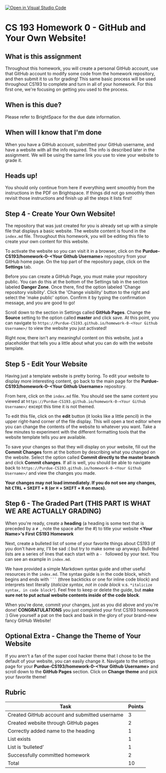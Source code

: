 [![Open in Visual Studio Code](https://classroom.github.com/assets/open-in-vscode-718a45dd9cf7e7f842a935f5ebbe5719a5e09af4491e668f4dbf3b35d5cca122.svg)](https://classroom.github.com/online_ide?assignment_repo_id=11627076&assignment_repo_type=AssignmentRepo)
# CS 193 Homework 0 - GitHub and Your Own Website!

## What is this assignment

Throughout this homework, you will create a personal GitHub account, use that GitHub account to modify some code from the homework repository, and then submit it to us for grading! This same basic process will be used throughout CS193 to complete and turn in all of your homework. For this first one, we're focusing on getting you used to the process.

## When is this due?

Please refer to BrightSpace for the due date information.

## When will I know that I'm done

When you have a GitHub account, submitted your GitHub username, and have a website with all the info required. The info is described later in the assignment. We will be using the same link you use to view your website to grade it.

## Heads up!

You should only continue from here if everything went smoothly from the instructions in the PDF on Brightspace.  If things did not go smoothly then revisit those instructions and finish up all the steps it lists first!

## Step 4 - Create Your Own Website!

The repository that was just created for you is already set up with a simple file that displays a basic website. The website content is found in the `index.md` file. Throughout this homework, you will be editing this file to create your own content for this website.

To activate the website so you can visit it in a browser, click on the **Purdue-CS193/homework-0-\<Your Github Username\>** repository from your GitHub home page. On the top part of the repository page, click on the **Settings** tab. 

Before you can create a GitHub Page, you must make your repository public. You can do this at the bottom of the Settings tab in the section labeled **Danger Zone**. Once there, find the option labeled 'Change repository visibility'. Click the 'Change visibility' button to the right and select the 'make public' option. Confirm it by typing the confirmation message, and you are good to go!

Scroll down to the section in Settings called **GitHub Pages**. Change the **Source** setting to the option called **master** and click save. At this point, you can navigate to `https://Purdue-CS193.github.io/homework-0-<Your Github Username>/` to view the website you just activated!

Right now, there isn't any meaningful content on this website, just a placeholder that tells you a little about what you can do with the website template.

## Step 5 - Edit Your Website

Having just a template website is pretty boring. To edit your website to display more interesting content, go back to the main page for the **Purdue-CS193/homework-0-\<Your Github Username\>** repository.

From here, click on the `index.md` file. You should see the same content you viewed at `https://Purdue-CS193.github.io/homework-0-<Your Github Username>/` except this time it is not themed.

To edit this file, click on the **edit** button (it looks like a little pencil) in the upper right-hand corner of the file display. This will open a text editor where you can change the contents of the website to whatever you want. Take a few minutes to experiment with the different formatting tools that the website template tells you are available.

To save your changes so that they will display on your website, fill out the **Commit Changes** form at the bottom by describing what you changed on the website. Select the option called **Commit directly to the master branch** and click **Commit changes**. If all is well, you should be able to navigate back to `https://Purdue-CS193.github.io/homework-0-<Your Github Username>/` and view the changes you made.

**Your changes may not load immediately. If you do not see any changes, hit <kbd>CTRL</kbd> + <kbd>SHIFT</kbd> + <kbd>R</kbd> (or <kbd>⌘</kbd> + <kbd>SHIFT</kbd> + <kbd>R</kbd> on macs).**

## Step 6 - The Graded Part (**THIS PART IS WHAT WE ARE ACTUALLY GRADING**)

When you're ready, create a **heading** (a heading is some text that is preceded by a `# `, note the space after the #) to title your website
**\<Your Name\>'s First CS193 Homework**

Next, create a bulleted list of some of your favorite things about CS193 (if you don't have any, I'll be sad :( but try to make some up anyway).  Bulleted lists are a series of lines that each start with a `- ` followed by your text.  You can see an example in `index.md`.

We have provided a simple Markdown syntax guide and other useful resources in the `index.md`. The syntax guide is in the code block, which begins and ends with ` ``` ` (three backticks or one for inline code block) and interprets text literally (*italicize syntax, not in code block* v.s. `*italicize syntax, in code block*`). Feel free to keep or delete the guide, but **make sure not to put actual website contents inside of the code block**.

When you're done, commit your changes, just as you did above and you're done! **CONGRATULATIONS** you just completed your first CS193 homework :) Give yourself a pat on the back and bask in the glory of your brand-new fancy GitHub Website!

## Optional Extra - Change the Theme of Your Website

If you aren't a fan of the super cool hacker theme that I chose to be the default of your website, you can easily change it.
Navigate to the settings page for your **Purdue-CS193/homework-0-\<Your Github Username\>** and scroll down to the **GitHub Pages** section. Click on **Change theme** and pick your favorite theme!

## Rubric

| Task                                          | Points |
|-----------------------------------------------|--------|
| Created GitHub account and submitted username | 3      |
| Created website through GitHub pages          | 2      |
| Correctly added name to the heading           | 1      |
| List exists                                   | 1      |
| List is ‘bulleted’                            | 1      |
| Successfully committed homework               | 2      |
| Total                                         | 10     |
